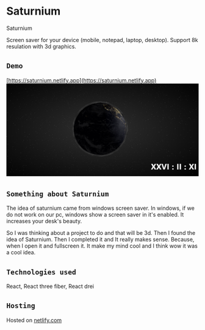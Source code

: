 # Saturnium
Saturnium

Screen saver for your device (mobile, notepad, laptop, desktop).
Support 8k resulation with 3d graphics.

## `Demo`
[https://saturnium.netlify.app](https://saturnium.netlify.app)
![Saturnium screenshot](https://github.com/abura1han/Saturnium/blob/main/Saturnium.png)

## `Something about Saturnium`
The idea of saturnium came from windows screen saver. In windows, if we do not work on our pc, windows show a screen saver in it's enabled. It increases your desk's beauty.

So I was thinking about a project to do and that will be 3d. Then I found the idea of Saturnium. Then I completed it and It really makes sense. Because, when I open it and fullscreen it. It make my mind cool and I think wow it was a cool idea.

## `Technologies used`
React, React three fiber, React drei

## `Hosting`
Hosted on [netlify.com](https://netlify.com)
